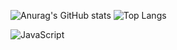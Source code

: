 ![Anurag's GitHub stats](https://github-readme-stats.vercel.app/api?username=NicolasMO&show_icons=true&theme=radical)
![Top Langs](https://github-readme-stats.vercel.app/api/top-langs/?username=NicolasMO&layout=compact&langs_count=7&theme=dracula)

![JavaScript](https://img.shields.io/badge/JavaScript-ES6-yellow)
